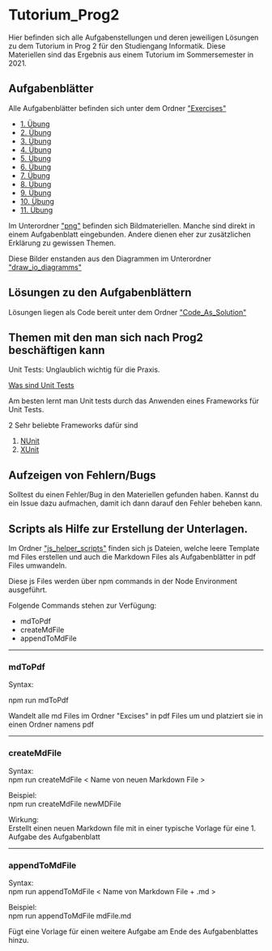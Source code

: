 # Tutorium_Prog2

Hier befinden sich alle Aufgabenstellungen und deren jeweiligen Lösungen zu dem Tutorium in Prog 2 für den Studiengang Informatik. 
Diese Materiellen sind das Ergebnis aus einem Tutorium im Sommersemester in 2021.

## Aufgabenblätter

Alle Aufgabenblätter befinden sich unter dem Ordner ["Exercises"](./Exercises)

- [1. Übung](./Exercises/Exercise_1_Wiederholung_Prog1.md)
- [2. Übung](./Exercises/Exercise_2_ClassPractice.md)
- [3. Übung](./Exercises/Exercise_3_Operator_Overloading.md)
- [4. Übung](./Exercises/Exercise_4_Erweiterbare_Listen.md)
- [5. Übung](./Exercises/Exercise_5_Sortierung_Queue.md)
- [6. Übung](./Exercises/Exercise_6_Binary_Tree.md)
- [7. Übung](./Exercises/Exercise_7_Vererbung_Exceptions.md)
- [8. Übung](./Exercises/Exercise_8_Interfaces.md)
- [9. Übung](./Exercises/Exercise_9_Interfaces_and_Generics.md)
- [10. Übung](./Exercises/Exercise_10_Generic_Stack_and_Delegates.md)
- [11. Übung](./Exercises/Exercise_11_Events.md)

Im Unterordner ["png"](./Exercises/png) befinden sich Bildmateriellen. Manche sind direkt in einem Aufgabenblatt eingebunden.
Andere dienen eher zur zusätzlichen Erklärung zu gewissen Themen. 

Diese Bilder enstanden aus den Diagrammen im Unterordner ["draw_io_diagramms"](./Exercises/draw_io_diagramms)

## Lösungen zu den Aufgabenblättern

Lösungen liegen als Code bereit unter dem Ordner ["Code_As_Solution"](./Code_As_Solution)

## Themen mit den man sich nach Prog2 beschäftigen kann

Unit Tests: Unglaublich wichtig für die Praxis.

[Was sind Unit Tests](https://www.guru99.com/unit-testing-guide.html)

Am besten lernt man Unit tests durch das Anwenden eines Frameworks für Unit Tests.

2 Sehr beliebte Frameworks dafür sind

1. [NUnit](https://nunit.org/)
2. [XUnit](https://xunit.net/)

## Aufzeigen von Fehlern/Bugs

Solltest du einen Fehler/Bug in den Materiellen gefunden haben.
Kannst du ein Issue dazu aufmachen, damit ich dann darauf den Fehler beheben kann.

## Scripts als Hilfe zur Erstellung der Unterlagen.

Im Ordner ["js_helper_scripts"](./js_helper_scripts) finden sich js Dateien, welche
leere Template md Files erstellen und auch die Markdown Files als Aufgabenblätter in pdf Files umwandeln.

Diese js Files werden über npm commands in der Node Environment ausgeführt.

Folgende Commands stehen zur Verfügung:

- mdToPdf
- createMdFile
- appendToMdFile

---

### mdToPdf

Syntax:

npm run mdToPdf

Wandelt alle md Files im Ordner "Excises" in pdf Files um und platziert sie in einen Ordner namens pdf

---

### createMdFile

Syntax: \
npm run createMdFile \< Name von neuen Markdown File \>

Beispiel: \
npm run createMdFile newMDFile

Wirkung: \
Erstellt einen neuen Markdown file mit in einer typische Vorlage für eine 1. Aufgabe des Aufgabenblatt

---

### appendToMdFile

Syntax: \
npm run appendToMdFile \< Name von Markdown File + .md \>

Beispiel: \
npm run appendToMdFile mdFile.md

Fügt eine Vorlage für einen weitere Aufgabe am Ende des Aufgabenblattes hinzu.
